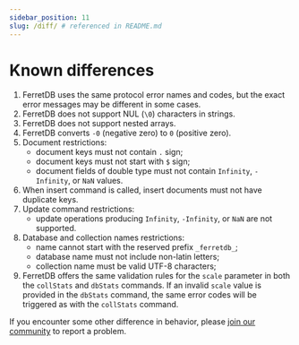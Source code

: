```yaml
---
sidebar_position: 11
slug: /diff/ # referenced in README.md
---
```


# Known differences

<!--
   Each numbered point should have a corresponding, numbered test file https://github.com/FerretDB/FerretDB/tree/main/integration/diff_*_test.go
   Bullet subpoints should be in the same file as the parent point.
-->

1. FerretDB uses the same protocol error names and codes, but the exact error messages may be different in some cases.
2. FerretDB does not support NUL (`\0`) characters in strings.
3. FerretDB does not support nested arrays.
4. FerretDB converts `-0` (negative zero) to `0` (positive zero).
5. Document restrictions:
   - document keys must not contain `.` sign;
   - document keys must not start with `$` sign;
   - document fields of double type must not contain `Infinity`, `-Infinity`, or `NaN` values.
6. When insert command is called, insert documents must not have duplicate keys.
7. Update command restrictions:
   - update operations producing `Infinity`, `-Infinity`, or `NaN` are not supported.
8. Database and collection names restrictions:
   - name cannot start with the reserved prefix `_ferretdb_`;
   - database name must not include non-latin letters;
   - collection name must be valid UTF-8 characters;
9. FerretDB offers the same validation rules for the `scale` parameter in both the `collStats` and `dbStats` commands.
   If an invalid `scale` value is provided in the `dbStats` command, the same error codes will be triggered as with the `collStats` command.

If you encounter some other difference in behavior,
please [join our community](/#community) to report a problem.
